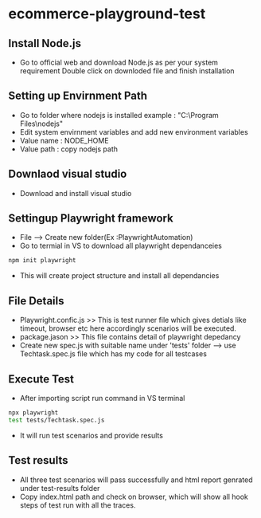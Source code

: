 # ecommerce-playground-test

## Install Node.js
-   Go to official web and download Node.js as per your system requirement
Double click on downloded file and finish installation

## Setting up Envirnment Path
-   Go to folder where nodejs is installed example : "C:\Program Files\nodejs"
-   Edit system envirnment variables and add new environment variables
-   Value name : NODE_HOME
-   Value path : copy nodejs path

## Downlaod visual studio
-   Download and install visual studio

## Settingup Playwright framework
-   File --> Create new folder(Ex :PlaywrightAutomation)
-   Go to termial in VS to download all playwright dependanceies
```sh
npm init playwright
```
-   This will create project structure and install all dependancies

## File Details
-   Playwright.confic.js >> This is test runner file which gives detials like timeout, browser etc here  accordingly scenarios will be executed.
-   package.jason >> This file contains detail of playwright depedancy
-   Create new spec.js with suitable name under 'tests' folder --> use Techtask.spec.js file which has my code for all testcases

## Execute Test
-   After importing script run command in VS terminal
```sh
npx playwright 
test tests/Techtask.spec.js   
```
-   It will run test scenarios and provide results

## Test results
- All three test scenarios will pass successfully and html report genrated under test-results folder
- Copy index.html path and check on browser, which will show all hook steps of test run with all the traces.
